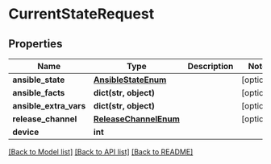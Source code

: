 # CurrentStateRequest


## Properties
Name | Type | Description | Notes
------------ | ------------- | ------------- | -------------
**ansible_state** | [**AnsibleStateEnum**](AnsibleStateEnum.md) |  | [optional] 
**ansible_facts** | **dict(str, object)** |  | [optional] 
**ansible_extra_vars** | **dict(str, object)** |  | [optional] 
**release_channel** | [**ReleaseChannelEnum**](ReleaseChannelEnum.md) |  | [optional] 
**device** | **int** |  | 

[[Back to Model list]](../README.md#documentation-for-models) [[Back to API list]](../README.md#documentation-for-api-endpoints) [[Back to README]](../README.md)


